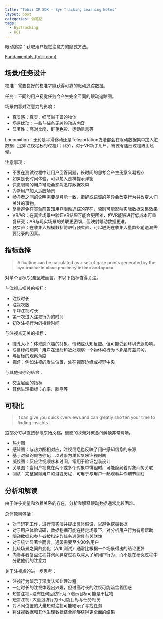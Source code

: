 ```yaml
---
title: "Tobii XR SDK - Eye Tracking Learning Notes"
layout: post
categories: 做笔记
tags:
  - EyeTracking
  - HCI
---
```


眼动追踪：获取用户视觉注意力的隐式方法。

 [Fundamentals (tobii.com)](https://vr.tobii.com/sdk/learn/analytics/fundamentals/) 

<!-- more -->

## 场景/任务设计

校准：需要良好的校准才能获得可靠的眼动追踪数据。

任务：不同的用户视觉任务会产生完全不同的眼动追踪图。

场景内容对注意力的影响：

* 真实感：真实、细节越丰富的物体
* 场景扰动：一些与任务无关的动态内容
* 显著性：高对比度、鲜艳色彩、运动信息等

Locomotion：无论是平滑移动还是Teleportation方法都会在眼动数据集中加入脏数据（比如注视地板的过程）；此外，对于VR新手用户，需要有适应过程防止眩晕。

注意事项：

* 不要在测试过程中让用户回答问题，长时间的思考会产生无意义凝视点
* 如果是长时间体验，可以加入走神提示弹窗
* 佩戴眼镜的用户可能会影响追踪数据效果
* 为新用户加入适应场景
* 参与者之间的说明需要尽可能一致，措辞或语调的差异会改变行为并改变人们关注的事物。
* 尽量避免在实验前告知用户眼动追踪的存在，否则可能影响实际数据采集效果
* VR/AR：在真实场景中验证VR结果可能会更困难，但VR能够进行低成本可重复研究；AR与现实场景的关联更密切，但映射眼动数据更难。
* 预实验：在收集大规模数据前进行预实验，可以避免在收集大量数据前遗漏需要记录的因素。

## 指标选择

> A fixation can be calculated as a set of gaze points generated by the eye tracker in close proximity in time and space.

对单个目标/兴趣区域而言，有以下指标值得关注。

与注视点相关的指标：

* 注视时长
* 注视次数
* 平均注视时长
* 第一次进入注视行为的时间
* 初次注视行为的持续时间

与注视点无关的指标：

* 瞳孔大小：体现感兴趣的对象、情绪或认知反应。但可能受到环境光照影响。
* 与目标的距离：用户在远处和近处观察一个物体的行为本身是有差异的。
* 与目标的观察角度
* 视角：例如注视的发生位置，处在视野边缘或视野中央

与其他指标的结合：

* 交互层面的指标
* 其他生理指标：心率、脑电等

## 可视化

>  It can give you quick overviews and can greatly shorten your time to finding insights. 

这部分可以直接参考原始文档，里面的视频对概念的解读非常清晰。

* 热力图
* 感知图：与热力图相对应，注视信息也反映了用户感知信息的来源
* 基于对象的颜色标记：以对象为单位反映注视时间
* 凝视图：反应注视顺序和时间，常用于验证包装设计
* 关联图：当用户视觉在两个或多个对象中徘徊时，可能隐藏着对象间的关联
* 回放：完整回顾用户的游览历程，可用于与用户一起观看并作细节回访

## 分析和解读

由于许多变量和依赖关系的存在，分析和解释眼动数据通常比较困难。

总体原则包括：

* 对于研究工作，进行预实验并提出具体假设，以避免挖掘数据
* 对于用户体验调研，数据挖掘可能在特定场景下，对分析用户行为有所帮助
* 眼动数据和参与者被指定的任务通常具有关联性
* 对于统计显著性而言，通常需要至少30名用户
* 比较场景之间的变化（A/B 测试）通常比根据一个场景得出的结论更好
* 向参与者复盘过程并询问异常过程以深入了解用户行为，而不是在研究过程中分散他们的注意力

关于注视点的进一步思考：

* 注视行为暗示了深度认知处理过程
* 一定时长的注视体现出兴趣，但过高时长的注视可能暗含着困惑
* 短暂注视+没有任何回访行为->暗示目标可能是干扰物
* 短暂注视+大量回访行为->可能目标与任务相关
* 对不同位置的大量短时注视可能暗示了寻找任务
* 将注视数据和其他生理数据结合能够获得更全面的结果

